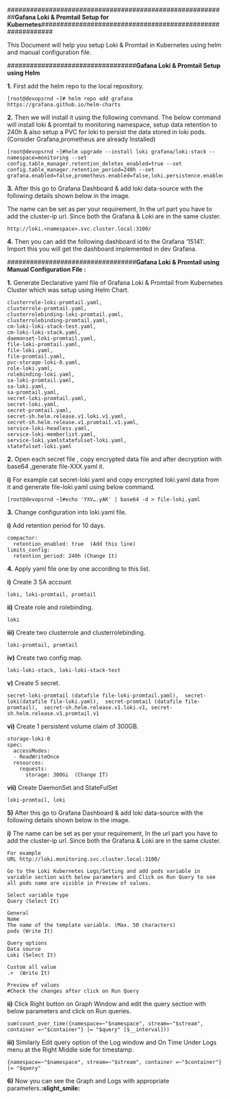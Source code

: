 ##########################################################**Gafana Loki & Promtail Setup for Kubernetes**###########################################################

This Document will help you setup Loki & Promtail in Kubernetes using helm and manual configuration file.


##################################**Gafana Loki & Promtail Setup using Helm**

**1.** First add the helm repo to the local repository.

`
[root@devopsrnd ~]# helm repo add grafana https://grafana.github.io/helm-charts
`

**2.** Then we will install it using the following command. The below command will install loki & promtail to monitoring namespace, setup data retention to 240h & also setup a PVC for loki to persist the data stored in loki pods.(Consider Grafana,prometheus are already Installed)
```
[root@devopsrnd ~]#helm upgrade --install loki grafana/loki-stack --namespace=monitoring --set config.table_manager.retention_deletes_enabled=true --set config.table_manager.retention_period=240h --set grafana.enabled=false,prometheus.enabled=false,loki.persistence.enabled=true,loki.persistence.storageClassName=standard,loki.persistence.size=300Gi
```

**3.** After this go to Grafana Dashboard & add loki data-source with the following details shown below in the image.

The name can be set as per your requirement, In the url part you have to add the cluster-ip url. Since both the Grafana & Loki are in the same cluster.

`http://loki.<namespace>.svc.cluster.local:3100/
`

**4.** Then you can add the following dashboard id to the Grafana ‘15141’. Import this you will get the dashboard implemented in dev Grafana.


##################################**Gafana Loki & Promtail using Manual Configuration File :**

**1.** Generate Declarative yaml file of Grafana Loki & Promtail from Kubernetes Cluster which was setup using Helm Chart.
```
clusterrole-loki-promtail.yaml,
clusterrole-promtail.yaml,
clusterrolebinding-loki-promtail.yaml,
clusterrolebinding-promtail.yaml,
cm-loki-loki-stack-test.yaml,
cm-loki-loki-stack.yaml,
daemonset-loki-promtail.yaml,
file-loki-promtail.yaml,
file-loki.yaml,
file-promtail.yaml,
pvc-storage-loki-0.yaml,
role-loki.yaml,
rolebinding-loki.yaml,
sa-loki-promtail.yaml,
sa-loki.yaml,
sa-promtail.yaml,
secret-loki-promtail.yaml,
secret-loki.yaml,
secret-promtail.yaml,
secret-sh.helm.release.v1.loki.v1.yaml,
secret-sh.helm.release.v1.promtail.v1.yaml,
service-loki-headless.yaml,
service-loki-memberlist.yaml,
service-loki.yamlstatefulset-loki.yaml,
statefulset-loki.yaml
```

**2.** Open  each secret file , copy encrypted data file and after decryption with base64 ,generate file-XXX.yaml  it.

 **i)** For example cat  secret-loki.yaml and copy encrypted loki.yaml data from it and generate file-loki.yaml using below command.

`[root@devopsrnd ~]#echo 'YXV….yAK' | base64 -d > file-loki.yaml
`
 
**3.** Change configuration into loki.yaml file.

 **i)** Add retention period for 10 days.

```
compactor:
  retention_enabled: true  (Add this line)
limits_config:
  retention_period: 240h (Change It)
```

**4.** Apply yaml file one by one according to this list.

**i)** Create 3 SA account

`loki, loki-promtail, promtail
`

**ii)** Create role and rolebinding.

`loki`

**iii)** Create two  clusterrole and clusterrolebinding.

`loki-promtail, promtail
`

**iv)** Create two config map.

`loki-loki-stack, loki-loki-stack-test
`

**v)** Create 5 secret.

```
secret-loki-promtail (datafile file-loki-promtail.yaml),  secret-loki(datafile file-loki.yaml),  secret-promtail (datafile file-promtail),  secret-sh.helm.release.v1.loki.v1, secret-sh.helm.release.v1.promtail.v1
```

**vi)** Create 1 persistent volume claim of 300GB.

```
storage-loki-0
spec:
  accessModes:
  - ReadWriteOnce
  resources:
    requests:
      storage: 300Gi  (Change IT)
```
 
**vii)** Create DaemonSet and StateFulSet

`loki-promtail, loki
` 

**5)** After this go to Grafana Dashboard & add loki data-source with the following details shown below in the image.

**i)** The name can be set as per your requirement, In the url part you have to add the cluster-ip url. Since both the Grafana & Loki are in the same cluster.

```
For example
URL http://loki.monitoring.svc.cluster.local:3100/

Go to the Loki Kubernetes Logs/Setting and add pods variable in variable section with below parameters and Click on Run Query to see all pods name are visible in Preview of values.

Select variable type
Query (Select It)

General
Name
The name of the template variable. (Max. 50 characters)
pods (Write It)

Query options
Data source
Loki (Select It)

Custom all value
.+  (Write It)

Preview of values
#Check the changes after click on Run Query
```

**ii)** Click Right button on Graph Window and edit the query section with below parameters and click on Run queries.

`sum(count_over_time({namespace=~"$namespace", stream=~"$stream", container =~"$container"} |= "$query" [$__interval]))
`
 
**iii)** Similarly Edit query option of the Log window and On Time Under Logs menu at the Right Middle side for timestamp.

`{namespace=~"$namespace", stream=~"$stream", container =~"$container"} |= "$query"
`
 
**6)** Now you can see the Graph and Logs with appropriate parameters.**:slight_smile:**

